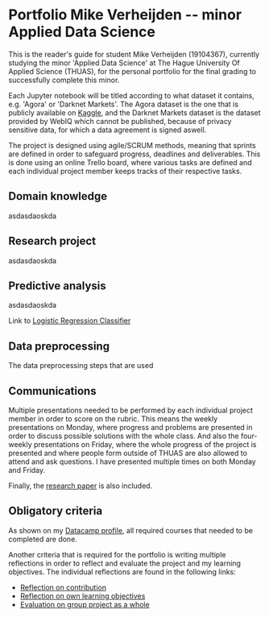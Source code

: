 # Portfolio Mike Verheijden -- minor Applied Data Science

This is the reader's guide for student Mike Verheijden (19104367), currently studying the minor 'Applied Data Science' at The Hague University Of Applied Science (THUAS), for the personal portfolio for the final grading to successfully complete this minor.

Each Jupyter notebook will be titled according to what dataset it contains, e.g. 'Agora' or 'Darknet Markets'. The Agora dataset is the one that is publicly available on [Kaggle](https://www.kaggle.com/philipjames11/dark-net-marketplace-drug-data-agora-20142015), and the Darknet Markets dataset is the dataset provided by WebIQ which cannot be published, because of privacy sensitive data, for which a data agreement is signed aswell.

The project is designed using agile/SCRUM methods, meaning that sprints are defined in order to safeguard progress, deadlines and deliverables. This is done using an online Trello board, where various tasks are defined and each individual project member keeps tracks of their respective tasks.

## Domain knowledge

asdasdaoskda

## Research project

asdasdaoskda

## Predictive analysis

asdasdaoskda

Link to [Logistic Regression Classifier](LogisticRegressionClassifier.ipynb)

## Data preprocessing

The data preprocessing steps that are used 

## Communications

Multiple presentations needed to be performed by each individual project member in order to score on the rubric. This means the weekly presentations on Monday, where progress and problems are presented in order to discuss possible solutions with the whole class. And also the four-weekly presentations on Friday, where the whole progress of the project is presented and where people form outside of THUAS are also allowed to attend and ask questions. I have presented multiple times on both Monday and Friday.

Finally, the [research paper](about:blank) is also included.

## Obligatory criteria

As shown on my [Datacamp profile](https://www.datacamp.com/profile/19104367), all required courses that needed to be completed are done.

Another criteria that is required for the portfolio is writing multiple reflections in order to reflect and evaluate the project and my learning objectives. The individual reflections are found in the following links:

* [Reflection on contribution](documents/reflection_contribution.md)
* [Reflection on own learning objectives](documents/reflection_objectives.md)
* [Evaluation on group project as a whole](documents/evaluation_group.md)
